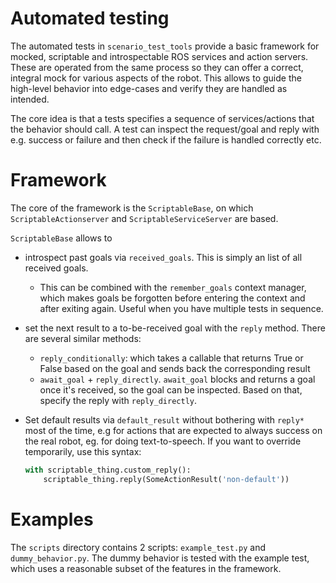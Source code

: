 # Automated testing

The automated tests in `scenario_test_tools` provide a basic framework for 
mocked, scriptable and introspectable ROS services and action servers.
These are operated from the same process so they can offer a correct, integral mock for various aspects of the robot.
This allows to guide the high-level behavior into edge-cases and verify they are handled as intended. 

The core idea is that a tests specifies a sequence of services/actions that the behavior should call.
A test can inspect the request/goal and reply with e.g. success or failure and 
then check if the failure is handled correctly etc. 

# Framework

The core of the framework is the `ScriptableBase`, 
on which `ScriptableActionserver` and `ScriptableServiceServer` are based.

`ScriptableBase` allows to
- introspect past goals via `received_goals`. This is simply an list of all received goals.
    - This can be combined with the `remember_goals` context manager, 
    which makes goals be forgotten before entering the context and after exiting again. 
    Useful when you have multiple tests in sequence. 
- set the next result to a to-be-received goal with the `reply` method.
  There are several similar methods:
  - `reply_conditionally`: which takes a callable that returns True or False based on the goal and sends back the corresponding result
  - `await_goal` + `reply_directly`. `await_goal` blocks and returns a goal once it's received, so the goal can be inspected. 
    Based on that, specify the reply with `reply_directly`.
- Set default results via `default_result` without bothering with `reply*` most of the time, 
    e.g for actions that are expected to always success on the real robot, eg. for doing text-to-speech.
    If you want to override temporarily, use this syntax:
  
  ```python
  with scriptable_thing.custom_reply():
      scriptable_thing.reply(SomeActionResult('non-default'))
  ```

# Examples
The `scripts` directory contains 2 scripts: `example_test.py` and `dummy_behavior.py`. 
The dummy behavior is tested with the example test, which uses a reasonable subset of the features in the framework.